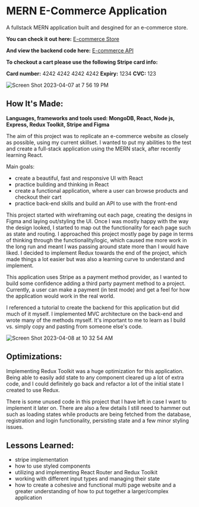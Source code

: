 # MERN E-Commerce Application

A fullstack MERN application built and desgined for an e-commerce store.

**You can check it out here:** [E-commerce Store](https://e-commerce-hwm.vercel.app/)

**And view the backend code here:** [E-commerce API](https://github.com/hun-ah/e-commerce-api)

**To checkout a cart please use the following Stripe card info:**

**Card number:** 4242 4242 4242 4242
**Expiry:** 1234
**CVC:** 123

![Screen Shot 2023-04-07 at 7 56 19 PM](https://user-images.githubusercontent.com/103898493/230693891-29bd2729-837d-4624-a2d0-9939608e9beb.png)

## How It's Made:
**Languages, frameworks and tools used: MongoDB, React, Node js, Express, Redux Toolkit, Stripe and Figma**

The aim of this project was to replicate an e-commerce website as closely as possible, using my current skillset. I wanted to put my abilities to the
test and create a full-stack application using the MERN stack, after recently learning React.

Main goals:
- create a beautiful, fast and responsive UI with React
- practice building and thinking in React
- create a functional application, where a user can browse products and checkout their cart
- practice back-end skills and build an API to use with the front-end

This project started with wireframing out each page, creating the designs in Figma and laying out/styling the UI. Once I was mostly happy with the way the
design looked, I started to map out the functionality for each page such as state and routing. I approached this project mostly page by page in terms of
thinking through the functionality/logic, which caused me more work in the long run and meant I was passing around state more than I would have liked. I 
decided to implement Redux towards the end of the project, which made things a lot easier but was also a learning curve to understand and implement.

This application uses Stripe as a payment method provider, as I wanted to build some confidence adding a third party payment method to a project.
Currently, a user can make a payment (in test mode) and get a feel for how the application would work in the real world.

I referenced a tutorial to create the backend for this application but did much of it myself. I implemented MVC architecture on the back-end and wrote
many of the methods myself. It's important to me to learn as I build vs. simply copy and pasting from someone else's code.

![Screen Shot 2023-04-08 at 10 32 54 AM](https://user-images.githubusercontent.com/103898493/230726881-5ee3f63f-a0d7-4fd1-b0f7-da4e32555841.png)

## Optimizations:
Implementing Redux Toolkit was a huge optimization for this application. Being able to easily add state to any component cleared up a lot of extra code,
and I could definitely go back and refactor a lot of the initial state I created to use Redux.

There is some unused code in this project that I have left in case I want to implement it later on. There are also a few details I still need to hammer out
such as loading states while products are being fetched from the database, registration and login functionality, persisting state and a few minor styling
issues.

## Lessons Learned:
- stripe implementation
- how to use styled components
- utilizing and implementing React Router and Redux Toolkit
- working with different input types and managing their state
- how to create a cohesive and functional multi page website and a greater understanding of how to put together a larger/complex application
